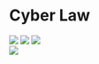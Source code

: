 # Cyber Law
![](https://img.shields.io/badge/UG-blue) ![](https://img.shields.io/badge/Batch-U22CYS-lightgreen) ![](https://img.shields.io/badge/Batch-U23CYS-lightgreen) <br/>
![](https://img.shields.io/badge/Started-July_2024-blue) 

